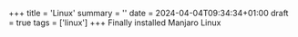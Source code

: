 +++
title = 'Linux'
summary = ''
date = 2024-04-04T09:34:34+01:00
draft = true
tags = ['linux']
+++
Finally installed Manjaro Linux
